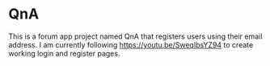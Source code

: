 # QnA
This is a forum app project named QnA that registers users using their email address. I am currently following https://youtu.be/SweqIbsYZ94 to create working login and register pages.

